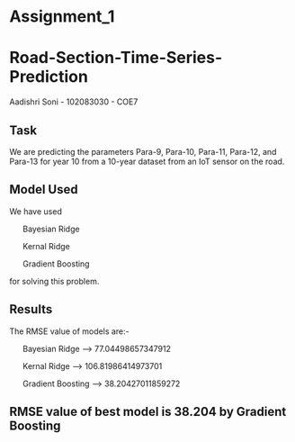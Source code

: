 # Assignment_1
# Road-Section-Time-Series-Prediction

Aadishri Soni - 102083030 - COE7

## Task
We are predicting the parameters Para-9, Para-10, Para-11, Para-12, and Para-13 for year 10 from a 10-year dataset from an IoT sensor on the road.

## Model Used
We have used 
<ul>Bayesian Ridge</ul>
<ul>Kernal Ridge</ul>
<ul>Gradient Boosting</ul>
for solving this problem.

## Results
The RMSE value of models are:-
<ol>Bayesian Ridge    --> 77.04498657347912</ol>
<ol>Kernal Ridge      --> 106.81986414973701</ol>
<ol>Gradient Boosting --> 38.20427011859272</ol>

## RMSE value of best model is 38.204 by Gradient Boosting
